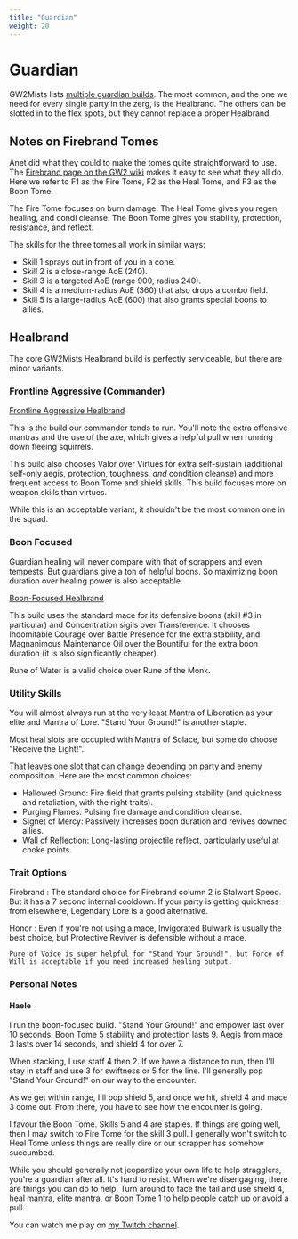 ```yaml
---
title: "Guardian"
weight: 20
---
```


# Guardian

GW2Mists lists [multiple guardian builds](https://gw2mists.com/builds/guardian). The most common, and the one we need for every single party in the zerg, is the Healbrand. The others can be slotted in to the flex spots, but they cannot replace a proper Healbrand.

## Notes on Firebrand Tomes

Anet did what they could to make the tomes quite straightforward to use. The [Firebrand page on the GW2 wiki](https://wiki.guildwars2.com/wiki/Firebrand) makes it easy to see what they all do. Here we refer to F1 as the Fire Tome, F2 as the Heal Tome, and F3 as the Boon Tome.

The Fire Tome focuses on burn damage. The Heal Tome gives you regen, healing, and condi cleanse. The Boon Tome gives you stability, protection, resistance, and reflect.

The skills for the three tomes all work in similar ways:

* Skill 1 sprays out in front of you in a cone.
* Skill 2 is a close-range AoE (240).
* Skill 3 is a targeted AoE (range 900, radius 240).
* Skill 4 is a medium-radius AoE (360) that also drops a combo field.
* Skill 5 is a large-radius AoE (600) that also grants special boons to allies.

## Healbrand

The core GW2Mists Healbrand build is perfectly serviceable, but there are minor variants.

### Frontline Aggressive (Commander)

[Frontline Aggressive Healbrand](http://gw2skills.net/editor/?PWwAYd7lRExw6ZPBtoimZmeqT6vbA-zVJYjR9fZkZVVdq67A-w)

This is the build our commander tends to run. You'll note the extra offensive mantras and the use of the axe, which gives a helpful pull when running down fleeing squirrels.

This build also chooses Valor over Virtues for extra self-sustain (additional self-only aegis, protection, toughness, *and* condition cleanse) and more frequent access to Boon Tome and shield skills. This build focuses more on weapon skills than virtues.

While this is an acceptable variant, it shouldn't be the most common one in the squad.

### Boon Focused

Guardian healing will never compare with that of scrappers and even tempests. But guardians give a ton of helpful boons. So maximizing boon duration over healing power is also acceptable.

[Boon-Focused Healbrand](http://gw2skills.net/editor/?PWwAYl7lRExwCbcpNpkmZmmyX7vdA-zVJYjR9fhkZVVdgmeK47s0+lG-w)

This build uses the standard mace for its defensive boons (skill #3 in particular) and Concentration sigils over Transference. It chooses Indomitable Courage over Battle Presence for the extra stability, and Magnanimous Maintenance Oil over the Bountiful for the extra boon duration (it is also significantly cheaper).

Rune of Water is a valid choice over Rune of the Monk.

### Utility Skills

You will almost always run at the very least Mantra of Liberation as your elite and Mantra of Lore. "Stand Your Ground!" is another staple.

Most heal slots are occupied with Mantra of Solace, but some do choose "Receive the Light!".

That leaves one slot that can change depending on party and enemy composition. Here are the most common choices:

* Hallowed Ground: Fire field that grants pulsing stability (and quickness and retaliation, with the right traits).
* Purging Flames: Pulsing fire damage and condition cleanse.
* Signet of Mercy: Passively increases boon duration and revives downed allies.
* Wall of Reflection: Long-lasting projectile reflect, particularly useful at choke points.

### Trait Options

Firebrand
:   The standard choice for Firebrand column 2 is Stalwart Speed. But it has a 7 second internal cooldown. If your party is getting quickness from elsewhere, Legendary Lore is a good alternative.

Honor
:   Even if you're not using a mace, Invigorated Bulwark is usually the best choice, but Protective Reviver is defensible without a mace.

    Pure of Voice is super helpful for "Stand Your Ground!", but Force of Will is acceptable if you need increased healing output.

### Personal Notes

#### Haele

I run the boon-focused build. "Stand Your Ground!" and empower last over 10 seconds. Boon Tome 5 stability and protection lasts 9. Aegis from mace 3 lasts over 14 seconds, and shield 4 for over 7.

When stacking, I use staff 4 then 2. If we have a distance to run, then I'll stay in staff and use 3 for swiftness or 5 for the line. I'll generally pop "Stand Your Ground!" on our way to the encounter.

As we get within range, I'll pop shield 5, and once we hit, shield 4 and mace 3 come out. From there, you have to see how the encounter is going.

I favour the Boon Tome. Skills 5 and 4 are staples. If things are going well, then I may switch to Fire Tome for the skill 3 pull. I generally won't switch to Heal Tome unless things are really dire or our scrapper has somehow succumbed.

While you should generally not jeopardize your own life to help stragglers, you're a guardian after all. It's hard to resist. When we're disengaging, there are things you can do to help. Turn around to face the tail and use shield 4, heal mantra, elite mantra, or Boon Tome 1 to help people catch up or avoid a pull.

You can watch me play on [my Twitch channel](https://twitch.tv/perlkonig).
